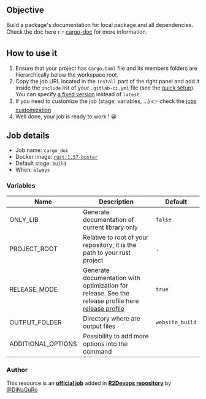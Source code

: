 ## Objective

Build a package's documentation for local package and all dependencies. Check the doc here 👉 [cargo-doc](https://doc.rust-lang.org/cargo/commands/cargo-doc.html) for more information.
## How to use it

1. Ensure that your project has `Cargo.toml` file and its members folders are hierarchically below the workspace root.
1. Copy the job URL located in the `Install` part of the right panel and add it inside the `include` list of your `.gitlab-ci.yml` file (see the [quick setup](/use-the-hub/#quick-setup)). You can specify [a fixed version](#changelog) instead of `latest`.
1. If you need to customize the job (stage, variables, ...) 👉 check the [jobs
   customization](/use-the-hub/#jobs-customization)
1. Well done, your job is ready to work ! 😀

## Job details

* Job name: `cargo_doc`
* Docker image:
[`rust:1.57-buster`](https://hub.docker.com/r/_/rust)
* Default stage: `build`
* When: `always`

### Variables

| Name | Description | Default |
| ---- | ----------- | ------- |
| ONLY_LIB | Generate documentation of current library only | `false` | 
| PROJECT_ROOT | Relative to root of your repository, it is the path to your rust project | `.` | 
| RELEASE_MODE | Generate documentation with optimization for release. See the release profile here [release profile](https://doc.rust-lang.org/cargo/reference/profiles.html#release) | `true` | 
| OUTPUT_FOLDER | Directory where are output files | `website_build` | 
| ADDITIONAL_OPTIONS | Possibility to add more options into the command | ` ` | 



### Author
This resource is an **[official job](https://docs.r2devops.io/faq-labels/)** added in [**R2Devops repository**](https://gitlab.com/r2devops/hub) by [@DjNaGuRo](https://gitlab.com/DjNaGuRo)